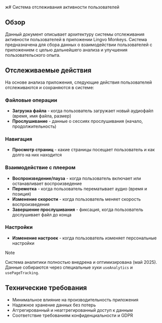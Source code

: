 ж# Система отслеживания активности пользователей

## Обзор

Данный документ описывает архитектуру системы отслеживания активности пользователей в приложении Lingvo Monkeys. Система предназначена для сбора данных о взаимодействии пользователей с приложением с целью дальнейшего анализа и улучшения пользовательского опыта.

## Отслеживаемые действия

На основе анализа приложения, следующие действия пользователей отслеживаются и сохраняются в системе:

### Файловые операции

- **Загрузка файла** - когда пользователь загружает новый аудиофайл (время, имя файла, размер)
- **Прослушивание** - данные о сессиях прослушивания (начало, продолжительность)

### Навигация

- **Просмотр страниц** - какие страницы посещает пользователь и как долго на них находится

### Взаимодействие с плеером

- **Воспроизведение/пауза** - когда пользователь включает или останавливает воспроизведение
- **Перемотка** - когда пользователь перематывает аудио (время и позиция)
- **Изменение скорости** - когда пользователь меняет скорость воспроизведения
- **Завершение прослушивания** - фиксация, когда пользователь дослушивает файл до конца

### Настройки

- **Изменение настроек** - когда пользователь изменяет персональные настройки

> [!NOTE]
> Система аналитики полностью внедрена и оптимизирована (май 2025). Данные собираются через специальные хуки `useAnalytics` и `usePageTracking`.

## Технические требования

- Минимальное влияние на производительность приложения
- Надежное хранение данных без потерь
- Аггрегированный и неаггрегированный доступ к данным
- Соответствие требованиям конфиденциальности и GDPR
